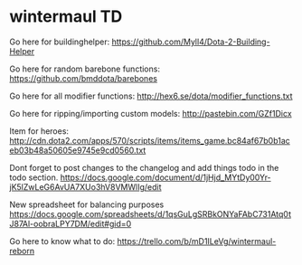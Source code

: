 wintermaul TD
===============

Go here for buildinghelper:
https://github.com/Myll4/Dota-2-Building-Helper

Go here for random barebone functions:
https://github.com/bmddota/barebones

Go here for all modifier functions:
http://hex6.se/dota/modifier_functions.txt

Go here for ripping/importing custom models:
http://pastebin.com/GZf1Dicx

Item for heroes:
http://cdn.dota2.com/apps/570/scripts/items/items_game.bc84af67b0b1aceb03b48a50605e9745e9cd0560.txt

Dont forget to post changes to the changelog and add things todo in the todo section.
https://docs.google.com/document/d/1jHjd_MYtDy00Yr-jK5lZwLeG6AvUA7XUo3hV8VMWlIg/edit

New spreadsheet for balancing purposes
https://docs.google.com/spreadsheets/d/1qsGuLgSRBkONYaFAbC731Atq0tJ87Al-oobraLPY7DM/edit#gid=0

Go here to know what to do:
https://trello.com/b/mD1ILeVg/wintermaul-reborn
